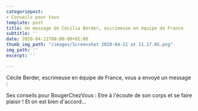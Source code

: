 ```yaml
---
categoriepost:
- Conseils pour tous
template: post
title: Un message de Cécilia Berder, escrimeuse en équipe de France
subtitle: ''
date: 2020-04-21T00:00:00+01:00
thumb_img_path: "/images/Screenshot 2020-04-21 at 11.17.05.png"
img_path: ''
excerpt: ''

---
```

Cécile Berder, escrimeuse en équipe de France, vous a envoyé un message :

Ses conseils pour BougerChezVous : Etre à l'écoute de son corps et se faire plaisir ! Et on est bien d'accord...
